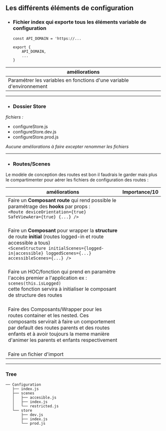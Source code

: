 ## Les différents éléments de configuration

- ### Fichier index qui exporte tous les éléments variable de configuration
      const API_DOMAIN = 'https://...

      export {
          API_DOMAIN,
          ...
      }

| améliorations |
|--|
| Paramétrer les variables en fonctions d'une variable d'environnement |
---
- ### Dossier Store
*fichiers :*
  - configureStore.js
  - configureStore.dev.js
  - configureStore.prod.js
 
*Aucune améliorations à faire excepter renommer les fichiers*

---
- ### Routes/Scenes

Le modèle de conception des routes est bon il faudrais le garder mais plus le compartimenter pour aérer les fichiers de configuration des routes :

| améliorations | Importance/10 |
|--|--|
| Faire un **Composant route** qui rend possible le paramétrage des **hooks** par props : <br/>`<Route deviceOrientation={true} SafeViewAera={true} {...} />` |
|<br/> Faire un **Composant** pour wrapper la **structure** de route **initial** (routes logged-in et route accessible a tous) <br/> `<SceneStructure initialScenes={logged-in\|accessible} loggedScenes={...} accessibleScenes={...} />`|
| <br/>Faire un HOC/fonction qui prend en paramètre l'accès premier a l'application ex :<br/>`scenes(this.isLogged)`<br/>cette fonction servira à initialiser le composant de structure des routes  |
|<br/>Faire des Composants/Wrapper pour les routes container et les nested. Ces composants servirait à faire un comportement par default des routes parents et des routes enfants et à avoir toujours la meme manière d'animer les parents et enfants respectivement |
|<br/>Faire un fichier d'import |
---
### Tree
    ── Configuration
       ├── index.js
       ├── scenes
       │   ├── accesible.js 
       │   ├── index.js 
       │   └── restricted.js 
       └── store
           ├── dev.js
           ├── index.js
           └── prod.js